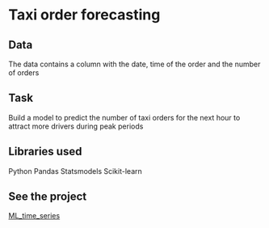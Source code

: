 # Taxi order forecasting
## Data
The data contains a column with the date, time of the order and the number of orders
## Task
Build a model to predict the number of taxi orders for the next hour to attract more drivers during peak periods
## Libraries used
Python Pandas Statsmodels Scikit-learn
## See the project
[ML_time_series](https://github.com/MashaBoro/Yandex_practicum_project/blob/75066c9de7f0ad06e91e25be3f04763a45e2ed87/ML_time_series/ML_time_series.ipynb)
